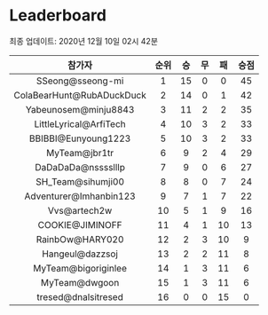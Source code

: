 # Leaderboard
최종 업데이트: 2020년 12월 10일 02시 42분




| 참가자 | 순위 | 승 | 무 | 패 | 승점 |
|:---:|:---:|:---:|:---:|:---:|:---:|
| SSeong@sseong-mi | 1 | 15 | 0 | 0 | 45 |
| ColaBearHunt@RubADuckDuck | 2 | 14 | 0 | 1 | 42 |
| Yabeunosem@minju8843 | 3 | 11 | 2 | 2 | 35 |
| LittleLyrical@ArfiTech | 4 | 10 | 3 | 2 | 33 |
| BBIBBI@Eunyoung1223 | 5 | 10 | 3 | 2 | 33 |
| MyTeam@jbr1tr | 6 | 9 | 2 | 4 | 29 |
| DaDaDaDa@nsssslllp | 7 | 9 | 0 | 6 | 27 |
| SH_Team@sihumji00 | 8 | 8 | 0 | 7 | 24 |
| Adventurer@Imhanbin123 | 9 | 7 | 1 | 7 | 22 |
| Vvs@artech2w | 10 | 5 | 1 | 9 | 16 |
| COOKIE@JIMINOFF | 11 | 4 | 1 | 10 | 13 |
| RainbOw@HARY020 | 12 | 2 | 3 | 10 | 9 |
| Hangeul@dazzsoj | 13 | 2 | 2 | 11 | 8 |
| MyTeam@bigoriginlee | 14 | 1 | 3 | 11 | 6 |
| MyTeam@dwgoon | 15 | 1 | 3 | 11 | 6 |
| tresed@dnalsitresed | 16 | 0 | 0 | 15 | 0 |